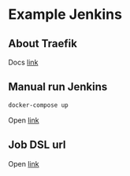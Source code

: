 # Example Jenkins

## About Traefik

Docs [link](https://traefik.io/)

## Manual run Jenkins

```bash
docker-compose up
```

Open [link](http://127.0.0.1:8080)


## Job DSL url

Open [link](http://127.0.0.1:8080/plugin/job-dsl/api-viewer/index.html)
